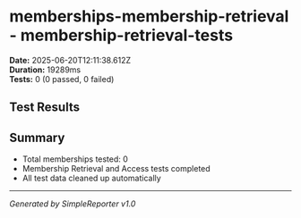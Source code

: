 # memberships-membership-retrieval - membership-retrieval-tests

**Date:** 2025-06-20T12:11:38.612Z  
**Duration:** 19289ms  
**Tests:** 0 (0 passed, 0 failed)

## Test Results



## Summary

- Total memberships tested: 0
- Membership Retrieval and Access tests completed
- All test data cleaned up automatically

---
*Generated by SimpleReporter v1.0*
